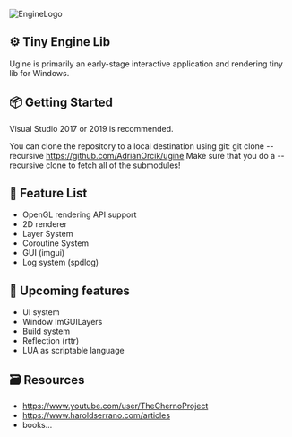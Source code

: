 ![EngineLogo](https://user-images.githubusercontent.com/14979589/82947025-0aa30780-9fa8-11ea-892c-80f7a8ff43fa.PNG)

⚙️ Tiny Engine Lib
---------
Ugine is primarily an early-stage interactive application and rendering tiny lib for Windows.

:package: Getting Started
---------
Visual Studio 2017 or 2019 is recommended. <br>

You can clone the repository to a local destination using git:
git clone --recursive https://github.com/AdrianOrcik/ugine
Make sure that you do a --recursive clone to fetch all of the submodules!

:page_facing_up: Feature List
---------
* OpenGL rendering API support
* 2D renderer
* Layer System
* Coroutine System
* GUI (imgui)
* Log system (spdlog)

:pencil: Upcoming features
---------
* UI system
* Window ImGUILayers
* Build system
* Reflection (rttr)
* LUA as scriptable language

:card_file_box: Resources
---------
* https://www.youtube.com/user/TheChernoProject
* https://www.haroldserrano.com/articles
* books...
